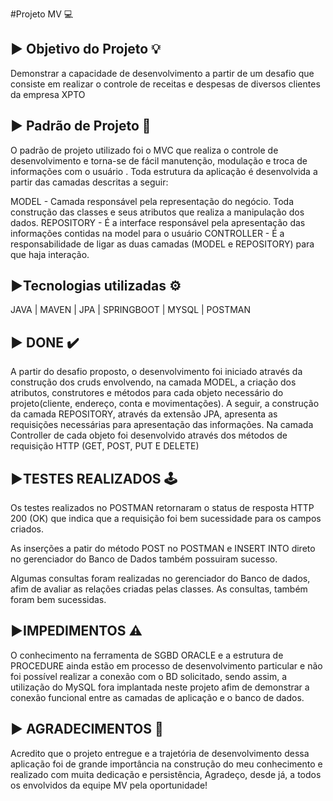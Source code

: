 #Projeto MV 💻

## ▶️ Objetivo do Projeto 💡

Demonstrar a capacidade de desenvolvimento a partir de um desafio que consiste em realizar o controle de receitas e despesas de diversos clientes da empresa XPTO

## ▶️ Padrão de Projeto 📜

O padrão de projeto utilizado foi o MVC que realiza o controle de desenvolvimento e torna-se de fácil manutenção, modulação e troca de informações com o usuário .
 Toda estrutura da aplicação é desenvolvida a partir das camadas descritas a seguir:

MODEL - Camada responsável pela representação do negócio. Toda construção das classes e seus atributos que realiza a manipulação dos dados.
REPOSITORY - É a interface responsável pela apresentação das informações contidas na model para o usuário
CONTROLLER - É a responsabilidade de ligar as duas camadas (MODEL e REPOSITORY) para que haja interação. 

## ▶️Tecnologias utilizadas ⚙️

JAVA | MAVEN | JPA | SPRINGBOOT | MYSQL | POSTMAN

## ▶️ DONE ✔️

A partir do desafio proposto, o desenvolvimento foi iniciado através da construção dos cruds envolvendo, na camada MODEL, a criação
dos atributos, construtores e métodos para cada objeto necessário do projeto(cliente, endereço, conta e movimentações).
 A seguir, a construção da camada REPOSITORY, através da extensão JPA, apresenta as requisições necessárias para apresentação das 
 informações.
 Na camada Controller de cada objeto foi desenvolvido através dos métodos de requisição HTTP (GET, POST, PUT E DELETE) 

 ## ▶️TESTES REALIZADOS 🕹️

 Os testes realizados no POSTMAN retornaram o status de resposta HTTP 200 (OK) que indica que a requisição foi bem sucessidade para 
 os campos criados. 
 
 As inserções a patir do método POST no POSTMAN e INSERT INTO direto no gerenciador do Banco de Dados também possuiram sucesso. 
 
 Algumas consultas foram realizadas no gerenciador do Banco de dados, afim de avaliar as relações criadas pelas classes. As consultas,
 também foram bem sucessidas. 

 ## ▶️IMPEDIMENTOS ⚠️

 O conhecimento na ferramenta de SGBD ORACLE e a estrutura de PROCEDURE ainda estão em  processo de desenvolvimento particular e não foi 
 possível realizar a conexão com o BD solicitado, sendo assim, a utilização do MySQL fora implantada neste projeto afim de demonstrar
  a conexão funcional entre as camadas de aplicação e o banco de dados. 

 ## ▶️ AGRADECIMENTOS 🚀

 Acredito que o projeto entregue e a trajetória de desenvolvimento dessa aplicação foi de grande importância na construção do meu conhecimento e realizado com muita dedicação e persistência, 
 Agradeço, desde já, a todos os envolvidos da equipe MV pela oportunidade! 
